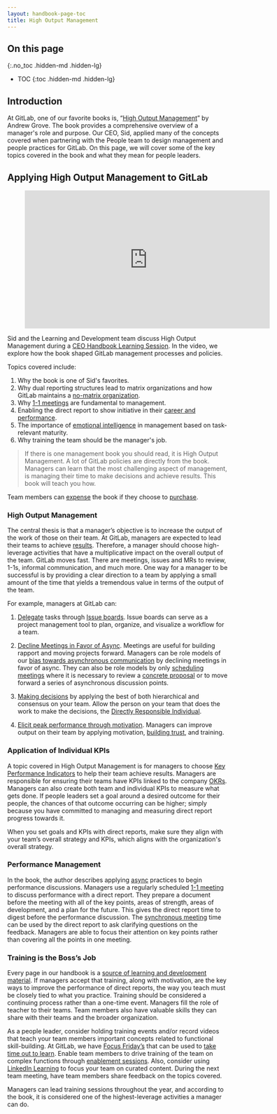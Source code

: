 ```yaml
---
layout: handbook-page-toc
title: High Output Management
---
```


## On this page
{:.no_toc .hidden-md .hidden-lg}

- TOC
{:toc .hidden-md .hidden-lg}

## Introduction 

At GitLab, one of our favorite books is, “[High Output Management](/handbook/leadership/book-clubs/#high-output-management)” by Andrew Grove. The book provides a comprehensive overview of a manager's role and purpose. Our CEO, Sid, applied many of the concepts covered when partnering with the People team to design management and people practices for GitLab. On this page, we will cover some of the key topics covered in the book and what they mean for people leaders. 

## Applying High Output Management to GitLab

<!-- blank line -->
<figure class="video_container">
  <iframe width="560" height="315" src="https://www.youtube.com/embed/CHs8NxRSGPw" frameborder="0" allow="accelerometer; autoplay; clipboard-write; encrypted-media; gyroscope; picture-in-picture" allowfullscreen></iframe>
</figure>
<!-- blank line -->

Sid and the Learning and Development team discuss High Output Management during a [CEO Handbook Learning Session](/handbook/people-group/learning-and-development/learning-initiatives/#ceo-handbook-learning-sessions). In the video, we explore how the book shaped GitLab management processes and policies. 

Topics covered include:
1. Why the book is one of Sid's favorites.
2. Why dual reporting structures lead to matrix organizations and how GitLab maintains a [no-matrix organization](/handbook/leadership/no-matrix-organization/). 
3. Why [1-1 meetings](/handbook/leadership/1-1/) are fundamental to management. 
4. Enabling the direct report to show initiative in their [career and performance](/handbook/people-group/learning-and-development/career-development/).
5. The importance of [emotional intelligence](/handbook/leadership/emotional-intelligence/) in management based on task-relevant maturity.
6. Why training the team should be the manager's job.

> If there is one management book you should read, it is High Output Management. A lot of GitLab policies are directly from the book. Managers can learn that the most challenging aspect of management, is managing their time to make decisions and achieve results. This book will teach you how. 

Team members can [expense](/handbook/finance/expenses/) the book if they choose to [purchase](https://www.amazon.com/High-Output-Management-Andrew-Grove/dp/0679762884/ref=sr_1_1?dchild=1&keywords=High+Output+Management&qid=1612303222&sr=8-1).

### High Output Management

The central thesis is that a manager’s objective is to increase the output of the work of those on their team. At GitLab, managers are expected to lead their teams to achieve [results](/handbook/values/#results). Therefore, a manager should choose high-leverage activities that have a multiplicative impact on the overall output of the team. GitLab moves fast. There are meetings, issues and MRs to review, 1-1s, informal communication, and much more. One way for a manager to be successful is by providing a clear direction to a team by applying a small amount of the time that yields a tremendous value in terms of the output of the team. 

For example, managers at GitLab can: 
1. [Delegate](handbook/leadership/effective-delegation/) tasks through [Issue boards](https://docs.gitlab.com/ee/user/project/issue_board.html#:~:text=The%20GitLab%20Issue%20Board%20is,Kanban%20or%20a%20Scrum%20board.&text=Issue%20boards%20help%20you%20to,your%20entire%20process%20in%20GitLab). Issue boards can serve as a project management tool to plan, organize, and visualize a workflow for a team. 

2. [Decline Meetings in Favor of Async](/company/culture/all-remote/asynchronous/#how-to-decline-meetings-in-favor-of-async/). Meetings are useful for building rapport and moving projects forward. Managers can be role models of our [bias towards asynchronous communication](/handbook/values/#bias-towards-asynchronous-communication) by declining meetings in favor of async. They can also be role models by only [scheduling meetings](/handbook/communication/#scheduling-meetings/) where it is necessary to review a [concrete proposal](/handbook/values/#make-a-proposal) or to move forward a series of asynchronous discussion points. 

3. [Making decisions](/handbook/leadership/making-decisions/) by applying the best of both hierarchical and consensus on your team. Allow the person on your team that does the work to make the decisions, the [Directly Responsible Individual](/handbook/people-group/directly-responsible-individuals/). 

4. [Elicit peak performance through motivation](/handbook/leadership/build-high-performing-teams/#motivating-others-to-elicit-peak-performance). Managers can improve output on their team by applying motivation, [building trust](/leadership/building-trust/), and training. 

### Application of Individual KPIs

A topic covered in High Output Management is for managers to choose [Key Performance Indicators](/handbook/ceo/kpis/) to help their team achieve results. Managers are responsible for ensuring their teams have KPIs linked to the company [OKRs](/company/okrs/). Managers can also create both team and individual KPIs to measure what gets done. If people leaders set a goal around a desired outcome for their people, the chances of that outcome occurring can be higher; simply because you have committed to managing and measuring direct report progress towards it. 

When you set goals and KPIs with direct reports, make sure they align with your team’s overall strategy and KPIs, which aligns with the organization's overall strategy. 

### Performance Management 

In the book, the author describes applying [async](/handbook/values/#bias-towards-asynchronous-communication) practices to begin performance discussions. Managers use a regularly scheduled [1-1 meeting](/handbook/leadership/1-1/) to discuss performance with a direct report. They prepare a document before the meeting with all of the key points, areas of strength, areas of development, and a plan for the future. This gives the direct report time to digest before the performance discussion. The [synchronous meeting](/handbook/communication/#video-calls) time can be used by the direct report to ask clarifying questions on the feedback. Managers are able to focus their attention on key points rather than covering all the points in one meeting. 

### Training is the Boss’s Job

Every page in our handbook is a [source of learning and development material](/handbook/people-group/learning-and-development/#handbook-first-training-content/). If managers accept that training, along with motivation, are the key ways to improve the performance of direct reports, the way you teach must be closely tied to what you practice. Training should be considered a continuing process rather than a one-time event. Managers fill the role of teacher to their teams. Team members also have valuable skills they can share with their teams and the broader organization. 

As a people leader, consider holding training events and/or record videos that teach your team members important concepts related to functional skill-building. At GitLab, we have [Focus Friday’s](/handbook/communication/#focus-fridays/) that can be used to [take time out to learn](/handbook/people-group/learning-and-development/learning-initiatives/#take-time-out-to-learn-campaign/).  Enable team members to drive training of the team on complex functions through [enablement sessions](/handbook/leadership/building-trust/#host-a-lunch--learn). Also, consider using [LinkedIn Learning](/handbook/people-group/learning-and-development/linkedin-learning/) to focus your team on curated content. During the next team meeting, have team members share feedback on the topics covered. 

Managers can lead training sessions throughout the year, and according to the book, it is considered one of the highest-leverage activities a manager can do. 


